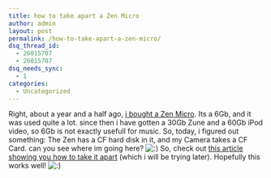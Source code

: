 ```yaml
---
title: how to take apart a Zen Micro
author: admin
layout: post
permalink: /how-to-take-apart-a-zen-micro/
dsq_thread_id:
  - 26015707
  - 26015707
dsq_needs_sync:
  - 1
categories:
  - Uncategorized
---
```

Right, about a year and a half ago, <a class href="http://blog.lotas-smartman.net/archive/2005/10/02/12078.aspx">i bought a Zen Micro</a>. Its a 6Gb, and it was used quite a lot. since then i have gotten a 30Gb&nbsp;Zune and a 60Gb iPod video, so 6Gb is not exactly usefull for music. So, today, i figured out something: The Zen has a CF hard disk in it, and my Camera takes a CF Card. can you see where im going here? <img src="http://blog.lotas-smartman.net/wp-includes/images/smilies/icon_smile.gif" alt=":)" class="wp-smiley" /> So, check out <a class href="http://www.hardwarezone.com/articles/print.php?cid=9&id=1331">this article showing you how to take it apart</a> (which i will be trying later). Hopefully this works well! <img src="http://blog.lotas-smartman.net/wp-includes/images/smilies/icon_smile.gif" alt=":)" class="wp-smiley" />
